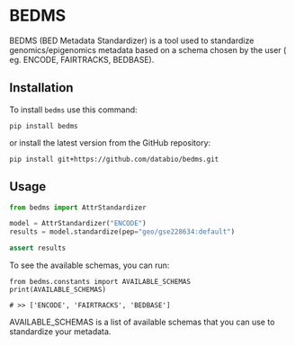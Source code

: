 # BEDMS

BEDMS (BED Metadata Standardizer) is a tool used to standardize genomics/epigenomics metadata based on a schema chosen by the user ( eg. ENCODE, FAIRTRACKS, BEDBASE).


## Installation

To install `bedms` use this command: 
```
pip install bedms
```
or install the latest version from the GitHub repository:
```
pip install git+https://github.com/databio/bedms.git
```

## Usage

```python
from bedms import AttrStandardizer

model = AttrStandardizer("ENCODE")
results = model.standardize(pep="geo/gse228634:default")

assert results
```


To see the available schemas, you can run:
```
from bedms.constants import AVAILABLE_SCHEMAS
print(AVAILABLE_SCHEMAS)

# >> ['ENCODE', 'FAIRTRACKS', 'BEDBASE'] 

```
AVAILABLE_SCHEMAS is a list of available schemas that you can use to standardize your metadata.
